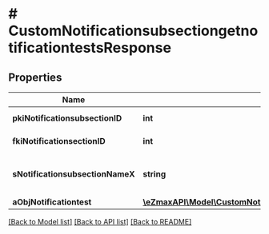 # # CustomNotificationsubsectiongetnotificationtestsResponse

## Properties

Name | Type | Description | Notes
------------ | ------------- | ------------- | -------------
**pkiNotificationsubsectionID** | **int** | The unique ID of the Notificationsubsection |
**fkiNotificationsectionID** | **int** | The unique ID of the Notificationsection |
**sNotificationsubsectionNameX** | **string** | The name of the Notificationsubsection in the language of the requester |
**aObjNotificationtest** | [**\eZmaxAPI\Model\CustomNotificationtestgetnotificationtestsResponse[]**](CustomNotificationtestgetnotificationtestsResponse.md) |  |

[[Back to Model list]](../../README.md#models) [[Back to API list]](../../README.md#endpoints) [[Back to README]](../../README.md)
